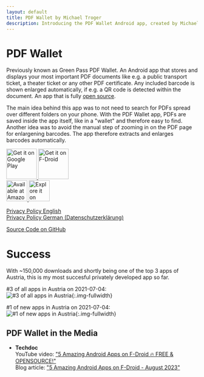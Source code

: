 ```yaml
---
layout: default
title: PDF Wallet by Michael Troger
description: Introducing the PDF Wallet Android app, created by Michael Troger. A former top 3 app in Austria.
---
```

# PDF Wallet
Previously known as Green Pass PDF Wallet.
An Android app that stores and displays your most important PDF documents like e.g. a public transport ticket, a theater ticket or any other PDF certificate.
Any included barcode is shown enlarged automatically, if e.g. a QR code is detected within the document.
An app that is fully [open source](https://github.com/michaeltroger/pdfwallet-android).

The main idea behind this app was to not need to search for PDFs spread over different folders on your phone.
With the PDF Wallet app, PDFs are saved inside the app itself, like in a "wallet" and therefore easy to find.
Another idea was to avoid the manual step of zooming in on the PDF page for enlargening barcodes. The app therefore extracts and enlarges barcodes automatically.

<a href='https://play.google.com/store/apps/details?id=com.michaeltroger.gruenerpass&pcampaignid=pcampaignidMKT-Other-global-all-co-prtnr-py-PartBadge-Mar2515-1'>
<img alt='Get it on Google Play' height='80' src='/images/googleplay.png'/>
</a>
<a href="https://f-droid.org/packages/com.michaeltroger.gruenerpass">
<img src="/images/fdroid.png" alt="Get it on F-Droid" height="80">
</a>
<br>
<a href="https://www.amazon.com/gp/mas/dl/android?p=com.michaeltroger.gruenerpass">
<img src="/images/amazonappstore.png" class="img-padding" alt="Available at Amazon Appstore" height='55'>
</a>
<a href="https://appgallery.huawei.com/app/C108212859">
<img src="/images/huaweiappgallery.png" class="img-padding" alt="Explore it on Huawei AppGallery" height='55'>
</a>

[Privacy Policy English](/greenpass/privacy)  
[Privacy Policy German (Datenschutzerklärung)](/greenpass/privacy/de)

[Source Code on GitHub](https://github.com/michaeltroger/pdfwallet-android)

# Success
With ~150,000 downloads and shortly being one of the top 3 apps of Austria, this is my most succesful privately developed app so far.

#3 of all apps in Austria on 2021-07-04:  
![#3 of all apps in Austria](/images/top_apps.webp){:.img-fullwidth}

#1 of new apps in Austria on 2021-07-04:  
![#1 of new apps in Austria](/images/top_apps_new.webp){:.img-fullwidth}

## PDF Wallet in the Media
* **Techdoc**<br>
  YouTube video: ["5 Amazing Android Apps on F-Droid 🔥 FREE & OPENSOURCE!"](https://youtu.be/9tI6hpa5IbA?feature=shared&t=83)<br>
  Blog article: ["5 Amazing Android Apps on F-Droid - August 2023"](https://techdocyoutube.blogspot.com/2023/08/5-amazing-android-apps-on-f-droid.html)
